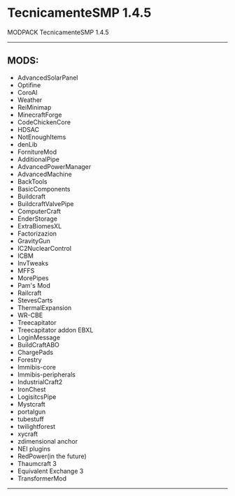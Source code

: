 TecnicamenteSMP 1.4.5
==============
MODPACK TecnicamenteSMP 1.4.5
<hr>
<h2>MODS:</h2>
<ul>
<li>AdvancedSolarPanel</li>
<li>Optifine</li>
<li>CoroAI</li>
<li>Weather</li>
<li>ReiMinimap</li>
<li>MinecraftForge</li>
<li>CodeChickenCore</li>
<li>HDSAC</li>
<li>NotEnoughItems</li>
<li>denLib</li>
<li>FornitureMod</li>
<li>AdditionalPipe</li>
<li>AdvancedPowerManager</li>
<li>AdvancedMachine</li>
<li>BackTools</li>
<li>BasicComponents</li>
<li>Buildcraft</li>
<li>BuildcraftValvePipe</li>
<li>ComputerCraft</li>
<li>EnderStorage</li>
<li>ExtraBiomesXL</li>
<li>Factorizazion</li>
<li>GravityGun</li>
<li>IC2NuclearControl</li>
<li>ICBM</li>
<li>InvTweaks</li>
<li>MFFS</li>
<li>MorePipes</li>
<li>Pam's Mod</li>
<li>Railcraft</li>
<li>StevesCarts</li>
<li>ThermalExpansion</li>
<li>WR-CBE</li>
<li>Treecapitator</li>
<li>Treecapitator addon EBXL</li>
<li>LoginMessage</li>
<li>BuildCraftABO</li>
<li>ChargePads</li>
<li>Forestry</li>
<li>Immibis-core</li>
<li>Immibis-peripherals</li>
<li>IndustrialCraft2</li>
<li>IronChest</li>
<li>LogisitcsPipe</li>
<li>Mystcraft</li>
<li>portalgun</li>
<li>tubestuff</li>
<li>twilightforest</li>
<li>xycraft</li>
<li>zdimensional anchor</li>
<li>NEI plugins</li>
<li>RedPower(in the future)</li>
<li>Thaumcraft 3</li>
<li>Equivalent Exchange 3</li>
<li>TransformerMod</li>
</ul>
<hr>
